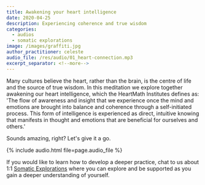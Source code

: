 ```yaml
---
title: Awakening your heart intelligence
date: 2020-04-25
description: Experiencing coherence and true wisdom
categories:
  - audios
  - somatic explorations
image: /images/graffiti.jpg
author_practitioner: celeste
audio_file: /res/audio/01_heart-connection.mp3
excerpt_separator: <!--more-->
---
```


Many cultures believe the heart, rather than the brain, is the centre of life and the source of true wisdom. In this
meditation we explore together awakening our heart intelligence<!--more-->, which the HeartMath Institutes defines as: 'The flow
of awareness and insight that we experience once the mind and emotions are brought into balance and coherence
through a self-initiated process. This form of intelligence is experienced as direct, intuitive knowing that manifests
in thought and emotions that are beneficial for ourselves and others.'

Sounds amazing, right? Let's give it a go.

{% include audio.html  file=page.audio_file %}

If you would like to learn how to develop a deeper practice, chat to us about 1:1 [Somatic Explorations](/modalities/somatic-explorations/)
where you can explore and be supported as you gain a deeper understanding of yourself.
